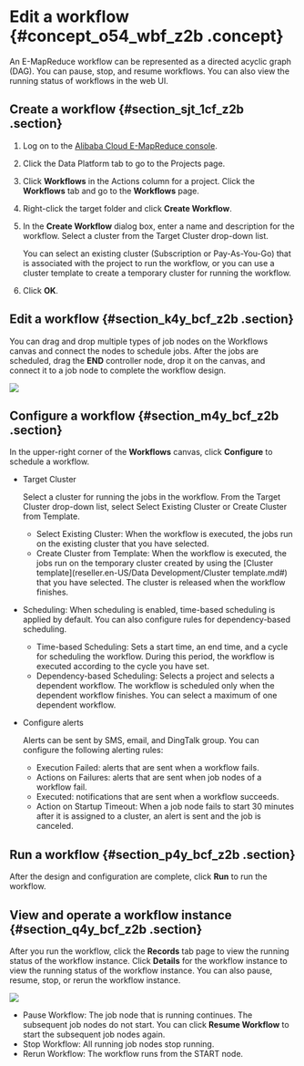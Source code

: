 # Edit a workflow {#concept_o54_wbf_z2b .concept}

An E-MapReduce workflow can be represented as a directed acyclic graph \(DAG\). You can pause, stop, and resume workflows. You can also view the running status of workflows in the web UI.

## Create a workflow {#section_sjt_1cf_z2b .section}

1.  Log on to the [Alibaba Cloud E-MapReduce console](https://partners-intl.console.aliyun.com/#/emr).
2.  Click the Data Platform tab to go to the Projects page.
3.  Click **Workflows** in the Actions column for a project. Click the **Workflows** tab and go to the **Workflows** page.
4.  Right-click the target folder and click **Create Workflow**.
5.  In the **Create Workflow** dialog box, enter a name and description for the workflow. Select a cluster from the Target Cluster drop-down list.

    You can select an existing cluster \(Subscription or Pay-As-You-Go\) that is associated with the project to run the workflow, or you can use a cluster template to create a temporary cluster for running the workflow.

6.  Click **OK**.

## Edit a workflow {#section_k4y_bcf_z2b .section}

You can drag and drop multiple types of job nodes on the Workflows canvas and connect the nodes to schedule jobs. After the jobs are scheduled, drag the **END** controller node, drop it on the canvas, and connect it to a job node to complete the workflow design.

![](http://static-aliyun-doc.oss-cn-hangzhou.aliyuncs.com/assets/img/17963/155918557210925_en-US.png)

## Configure a workflow {#section_m4y_bcf_z2b .section}

In the upper-right corner of the **Workflows** canvas, click **Configure** to schedule a workflow.

-   Target Cluster

    Select a cluster for running the jobs in the workflow. From the Target Cluster drop-down list, select Select Existing Cluster or Create Cluster from Template.

    -   Select Existing Cluster: When the workflow is executed, the jobs run on the existing cluster that you have selected.
    -   Create Cluster from Template: When the workflow is executed, the jobs run on the temporary cluster created by using the [Cluster template](reseller.en-US/Data Development/Cluster template.md#) that you have selected. The cluster is released when the workflow finishes.
-   Scheduling: When scheduling is enabled, time-based scheduling is applied by default. You can also configure rules for dependency-based scheduling.
    -   Time-based Scheduling: Sets a start time, an end time, and a cycle for scheduling the workflow. During this period, the workflow is executed according to the cycle you have set.
    -   Dependency-based Scheduling: Selects a project and selects a dependent workflow. The workflow is scheduled only when the dependent workflow finishes. You can select a maximum of one dependent workflow.
-   Configure alerts

    Alerts can be sent by SMS, email, and DingTalk group. You can configure the following alerting rules:

    -   Execution Failed: alerts that are sent when a workflow fails.
    -   Actions on Failures: alerts that are sent when job nodes of a workflow fail.
    -   Executed: notifications that are sent when a workflow succeeds.
    -   Action on Startup Timeout: When a job node fails to start 30 minutes after it is assigned to a cluster, an alert is sent and the job is canceled.

## Run a workflow {#section_p4y_bcf_z2b .section}

After the design and configuration are complete, click **Run** to run the workflow.

## View and operate a workflow instance {#section_q4y_bcf_z2b .section}

After you run the workflow, click the **Records** tab page to view the running status of the workflow instance. Click **Details** for the workflow instance to view the running status of the workflow instance. You can also pause, resume, stop, or rerun the workflow instance.

![](http://static-aliyun-doc.oss-cn-hangzhou.aliyuncs.com/assets/img/17963/155918557210926_en-US.png)

-   Pause Workflow: The job node that is running continues. The subsequent job nodes do not start. You can click **Resume Workflow** to start the subsequent job nodes again.
-   Stop Workflow: All running job nodes stop running.
-   Rerun Workflow: The workflow runs from the START node.


